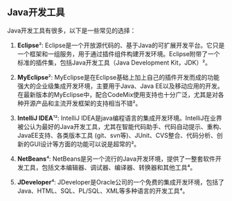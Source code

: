 ## Java开发工具

Java开发工具有很多，以下是一些常见的选择：

1. **Eclipse**²: Eclipse是一个开放源代码的、基于Java的可扩展开发平台。它只是一个框架和一组服务，用于通过插件组件构建开发环境。Eclipse附带了一个标准的插件集，包括Java开发工具（Java Development Kit，JDK）²。

2. **MyEclipse**²: MyEclipse是在Eclipse基础上加上自己的插件开发而成的功能强大的企业级集成开发环境，主要用于Java、Java EE以及移动应用的开发。在最新版本的MyEclipse中，配合CodeMix使用支持也十分广泛，尤其是对各种开源产品和主流开发框架的支持相当不错²。

3. **IntelliJ IDEA**¹²: IntelliJ IDEA是java编程语言的集成开发环境。IntelliJ在业界被公认为最好的Java开发工具，尤其在智能代码助手、代码自动提示、重构、JavaEE支持、各类版本工具 (git、svn等)、JUnit、CVS整合、代码分析、创新的GUI设计等方面的功能可以说是超常的²。

4. **NetBeans**⁴: NetBeans是另一个流行的Java开发环境，提供了一整套软件开发工具，包括文本编辑器、调试器、编译器、转换器和其他工具⁴。

5. **JDeveloper**⁴: JDeveloper是Oracle公司的一个免费的集成开发环境，包括了Java、HTML、SQL、PL/SQL、XML等多种语言的开发工具⁴。
